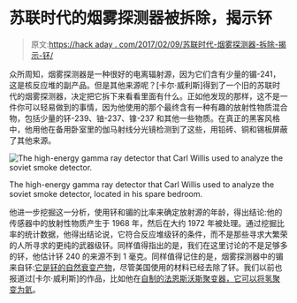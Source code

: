 # 苏联时代的烟雾探测器被拆除，揭示钚

> 原文:[https://hack aday . com/2017/02/09/苏联时代-烟雾探测器-拆除-揭示-钚/](https://hackaday.com/2017/02/09/soviet-era-smoke-detector-torn-down-revealing-plutonium/)

众所周知，烟雾探测器是一种很好的电离辐射源，因为它们含有少量的镅-241，这是核反应堆的副产品。但是其他来源呢？[卡尔·威利斯]得到了一个旧的苏联时代的烟雾探测器，决定把它拆下来看看里面有什么。正如他发现的那样，这不是一件你可以轻易做到的事情，因为他使用的那个最终含有一种有趣的放射性物质混合物，包括少量的钚-239、铀-237、镎-237 和其他一些物质。在真正的黑客风格中，他用他在备用卧室里的伽马射线分光镜检测到了这些，用铅砖、铜和锡板屏蔽了其他来源。

![The high-energy gamma ray detector that Carl Willis used to analyze the soviet smoke detector. ](../Images/40d6eabde11b21ead3c905e74edb88f9.png)

The high-energy gamma ray detector that Carl Willis used to analyze the soviet smoke detector, located in his spare bedroom.

他进一步挖掘这一分析，使用钚和镅的比率来确定放射源的年龄，得出结论:他的传感器中的放射性物质产生于 1968 年，然后在大约 1972 年被处理。通过挖掘比率的统计数据，他得出结论说，它符合反应堆级钚的条件，而不是那些寻求大繁荣的人所寻求的更纯的武器级钚。同样值得指出的是，我们在这里讨论的不是足够多的钚，他估计钚 240 的来源不到 1 毫克。同样值得记住的是，烟雾探测器中的镅来自钚:[它是钚的自然衰变产物](https://en.wikipedia.org/wiki/Americium-241)，尽管美国使用的材料已经去除了钚。我们以前也报道过[卡尔·威利斯]的作品，比如他在[自制的法恩斯沃斯聚变器，它可以将氢聚变为氦](http://hackaday.com/2011/08/27/high-voltage-hacks-transmute-the-elements-in-your-garage/)。